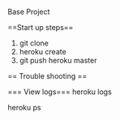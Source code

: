 Base Project



==Start up steps==

1) git clone
2) heroku create
3) git push heroku master



== Trouble shooting ==

=== View logs===
heroku logs

heroku ps